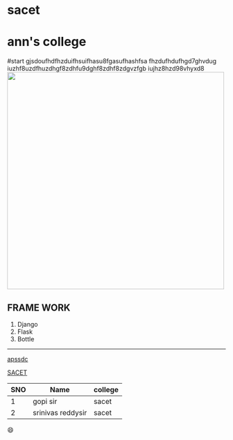 # sacet
# ann's college
#start
gjsdoufhdfhzduifhsuifhasu8fgasufhashfsa fhzdufhdufhgd7ghvdug iuzhf8uzdfhuzdhgf8zdhfu9dghf8zdhf8zdgvzfgb iujhz8hzd98vhyxd8
<img src="https://images.pexels.com/photos/736230/pexels-photo-736230.jpeg?cs=srgb&dl=pexels-jonas-kakaroto-736230.jpg&fm=jpg" width="500" height="500">
## FRAME WORK
1. Django
2. Flask
3. Bottle
--------

[apssdc](HTTP://APSSDC.COM)

[SACET](HTTP://SACET.COM)

SNO | Name | college
------|-----|-------
1|gopi sir|sacet
2|srinivas reddysir|sacet
:smile:
